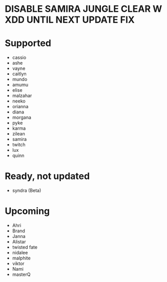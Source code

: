 # DISABLE SAMIRA JUNGLE CLEAR W XDD UNTIL NEXT UPDATE FIX

# Supported
- cassio
- ashe
- vayne
- caitlyn
- mundo
- amumu
- elise
- malzahar
- neeko
- orianna
- diana
- morgana
- pyke
- karma
- zilean
- samira
- twitch
- lux
- quinn
# Ready, not updated
- syndra (Beta)
# Upcoming
- Ahri
- Brand
- Janna
- Alistar 
- twisted fate
- nidalee
- malphite
- viktor
- Nami
- masterQ
